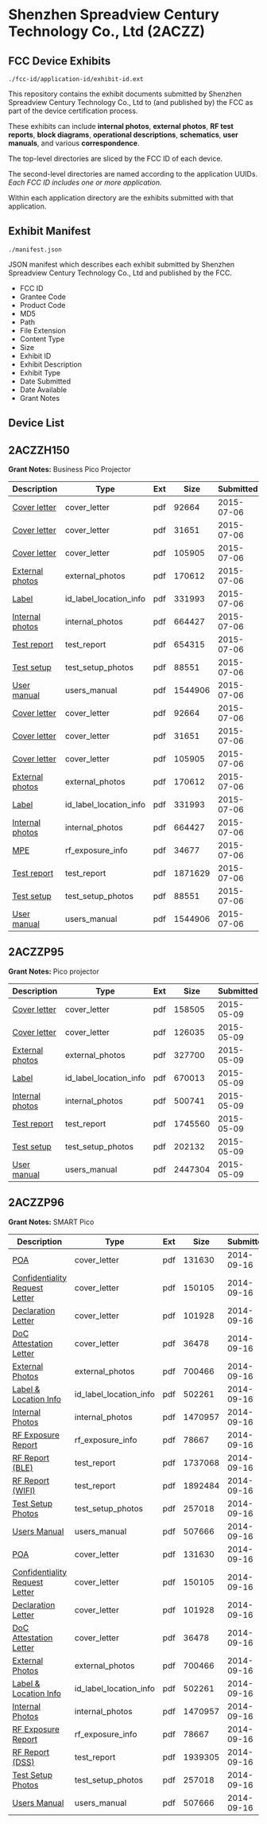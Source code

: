# Shenzhen Spreadview Century Technology Co., Ltd (2ACZZ)
## FCC Device Exhibits

```
./fcc-id/application-id/exhibit-id.ext
```

This repository contains the exhibit documents submitted by Shenzhen Spreadview Century Technology Co., Ltd to (and published by) the FCC as part of the device certification process.

These exhibits can include **internal photos**, **external photos**, **RF test reports**, **block diagrams**, **operational descriptions**, **schematics**, **user manuals**, and various **correspondence**.

The top-level directories are sliced by the FCC ID of each device.

The second-level directories are named according to the application UUIDs. *Each FCC ID includes one or more application.*

Within each application directory are the exhibits submitted with that application. 

## Exhibit Manifest

```
./manifest.json
```

JSON manifest which describes each exhibit submitted by Shenzhen Spreadview Century Technology Co., Ltd and published by the FCC.

- FCC ID
- Grantee Code
- Product Code
- MD5
- Path
- File Extension
- Content Type
- Size
- Exhibit ID
- Exhibit Description
- Exhibit Type
- Date Submitted
- Date Available
- Grant Notes

## Device List
## 2ACZZH150
**Grant Notes:** Business Pico Projector

| Description | Type | Ext | Size | Submitted | Available |
| ----------- | ---- | --- | ---- | --------- | --------- |
| [Cover letter](2ACZZH150/a4a68a7e0b791a79af8900be3bc8dbe9/2667059.pdf) | cover_letter | pdf | 92664 | 2015-07-06 | 2015-07-06 |
| [Cover letter](2ACZZH150/a4a68a7e0b791a79af8900be3bc8dbe9/2667060.pdf) | cover_letter | pdf | 31651 | 2015-07-06 | 2015-07-06 |
| [Cover letter](2ACZZH150/a4a68a7e0b791a79af8900be3bc8dbe9/2667061.pdf) | cover_letter | pdf | 105905 | 2015-07-06 | 2015-07-06 |
| [External photos](2ACZZH150/a4a68a7e0b791a79af8900be3bc8dbe9/2667062.pdf) | external_photos | pdf | 170612 | 2015-07-06 | 2015-07-06 |
| [Label](2ACZZH150/a4a68a7e0b791a79af8900be3bc8dbe9/2667063.pdf) | id_label_location_info | pdf | 331993 | 2015-07-06 | 2015-07-06 |
| [Internal photos](2ACZZH150/a4a68a7e0b791a79af8900be3bc8dbe9/2667064.pdf) | internal_photos | pdf | 664427 | 2015-07-06 | 2015-07-06 |
| [Test report](2ACZZH150/a4a68a7e0b791a79af8900be3bc8dbe9/2667081.pdf) | test_report | pdf | 654315 | 2015-07-06 | 2015-07-06 |
| [Test setup](2ACZZH150/a4a68a7e0b791a79af8900be3bc8dbe9/2667069.pdf) | test_setup_photos | pdf | 88551 | 2015-07-06 | 2015-07-06 |
| [User manual](2ACZZH150/a4a68a7e0b791a79af8900be3bc8dbe9/2667070.pdf) | users_manual | pdf | 1544906 | 2015-07-06 | 2015-07-06 |
| [Cover letter](2ACZZH150/54933e406040a4984b0afeb1e35488a3/2667059.pdf) | cover_letter | pdf | 92664 | 2015-07-06 | 2015-07-06 |
| [Cover letter](2ACZZH150/54933e406040a4984b0afeb1e35488a3/2667060.pdf) | cover_letter | pdf | 31651 | 2015-07-06 | 2015-07-06 |
| [Cover letter](2ACZZH150/54933e406040a4984b0afeb1e35488a3/2667061.pdf) | cover_letter | pdf | 105905 | 2015-07-06 | 2015-07-06 |
| [External photos](2ACZZH150/54933e406040a4984b0afeb1e35488a3/2667062.pdf) | external_photos | pdf | 170612 | 2015-07-06 | 2015-07-06 |
| [Label](2ACZZH150/54933e406040a4984b0afeb1e35488a3/2667063.pdf) | id_label_location_info | pdf | 331993 | 2015-07-06 | 2015-07-06 |
| [Internal photos](2ACZZH150/54933e406040a4984b0afeb1e35488a3/2667064.pdf) | internal_photos | pdf | 664427 | 2015-07-06 | 2015-07-06 |
| [MPE](2ACZZH150/54933e406040a4984b0afeb1e35488a3/2667066.pdf) | rf_exposure_info | pdf | 34677 | 2015-07-06 | 2015-07-06 |
| [Test report](2ACZZH150/54933e406040a4984b0afeb1e35488a3/2667068.pdf) | test_report | pdf | 1871629 | 2015-07-06 | 2015-07-06 |
| [Test setup](2ACZZH150/54933e406040a4984b0afeb1e35488a3/2667069.pdf) | test_setup_photos | pdf | 88551 | 2015-07-06 | 2015-07-06 |
| [User manual](2ACZZH150/54933e406040a4984b0afeb1e35488a3/2667070.pdf) | users_manual | pdf | 1544906 | 2015-07-06 | 2015-07-06 |
## 2ACZZP95
**Grant Notes:** Pico projector

| Description | Type | Ext | Size | Submitted | Available |
| ----------- | ---- | --- | ---- | --------- | --------- |
| [Cover letter](2ACZZP95/2385f7cef95a7289144b5509cfbcbeb5/2608529.pdf) | cover_letter | pdf | 158505 | 2015-05-09 | 2015-05-09 |
| [Cover letter](2ACZZP95/2385f7cef95a7289144b5509cfbcbeb5/2608530.pdf) | cover_letter | pdf | 126035 | 2015-05-09 | 2015-05-09 |
| [External photos](2ACZZP95/2385f7cef95a7289144b5509cfbcbeb5/2608531.pdf) | external_photos | pdf | 327700 | 2015-05-09 | 2015-05-09 |
| [Label](2ACZZP95/2385f7cef95a7289144b5509cfbcbeb5/2608532.pdf) | id_label_location_info | pdf | 670013 | 2015-05-09 | 2015-05-09 |
| [Internal photos](2ACZZP95/2385f7cef95a7289144b5509cfbcbeb5/2608533.pdf) | internal_photos | pdf | 500741 | 2015-05-09 | 2015-05-09 |
| [Test report](2ACZZP95/2385f7cef95a7289144b5509cfbcbeb5/2608536.pdf) | test_report | pdf | 1745560 | 2015-05-09 | 2015-05-09 |
| [Test setup](2ACZZP95/2385f7cef95a7289144b5509cfbcbeb5/2608537.pdf) | test_setup_photos | pdf | 202132 | 2015-05-09 | 2015-05-09 |
| [User manual](2ACZZP95/2385f7cef95a7289144b5509cfbcbeb5/2608538.pdf) | users_manual | pdf | 2447304 | 2015-05-09 | 2015-05-09 |
## 2ACZZP96
**Grant Notes:** SMART Pico

| Description | Type | Ext | Size | Submitted | Available |
| ----------- | ---- | --- | ---- | --------- | --------- |
| [POA](2ACZZP96/ab4e14394292ab693af96607371ad5aa/2389500.pdf) | cover_letter | pdf | 131630 | 2014-09-16 | 2014-09-25 |
| [Confidentiality Request Letter](2ACZZP96/ab4e14394292ab693af96607371ad5aa/2389501.pdf) | cover_letter | pdf | 150105 | 2014-09-16 | 2014-09-25 |
| [Declaration Letter](2ACZZP96/ab4e14394292ab693af96607371ad5aa/2389502.pdf) | cover_letter | pdf | 101928 | 2014-09-16 | 2014-09-25 |
| [DoC Attestation Letter](2ACZZP96/ab4e14394292ab693af96607371ad5aa/2389503.pdf) | cover_letter | pdf | 36478 | 2014-09-16 | 2014-09-25 |
| [External Photos](2ACZZP96/ab4e14394292ab693af96607371ad5aa/2389510.pdf) | external_photos | pdf | 700466 | 2014-09-16 | 2014-09-25 |
| [Label & Location Info](2ACZZP96/ab4e14394292ab693af96607371ad5aa/2389512.pdf) | id_label_location_info | pdf | 502261 | 2014-09-16 | 2014-09-25 |
| [Internal Photos](2ACZZP96/ab4e14394292ab693af96607371ad5aa/2389511.pdf) | internal_photos | pdf | 1470957 | 2014-09-16 | 2014-09-25 |
| [RF Exposure Report](2ACZZP96/ab4e14394292ab693af96607371ad5aa/2389507.pdf) | rf_exposure_info | pdf | 78667 | 2014-09-16 | 2014-09-25 |
| [RF Report (BLE)](2ACZZP96/ab4e14394292ab693af96607371ad5aa/2389523.pdf) | test_report | pdf | 1737068 | 2014-09-16 | 2014-09-25 |
| [RF Report (WIFI)](2ACZZP96/ab4e14394292ab693af96607371ad5aa/2389524.pdf) | test_report | pdf | 1892484 | 2014-09-16 | 2014-09-25 |
| [Test Setup Photos](2ACZZP96/ab4e14394292ab693af96607371ad5aa/2389508.pdf) | test_setup_photos | pdf | 257018 | 2014-09-16 | 2014-09-25 |
| [Users Manual](2ACZZP96/ab4e14394292ab693af96607371ad5aa/2389513.pdf) | users_manual | pdf | 507666 | 2014-09-16 | 2014-09-25 |
| [POA](2ACZZP96/176f1bd52a6a3db04408844568d5da34/2389500.pdf) | cover_letter | pdf | 131630 | 2014-09-16 | 2014-09-16 |
| [Confidentiality Request Letter](2ACZZP96/176f1bd52a6a3db04408844568d5da34/2389501.pdf) | cover_letter | pdf | 150105 | 2014-09-16 | 2014-09-16 |
| [Declaration Letter](2ACZZP96/176f1bd52a6a3db04408844568d5da34/2389502.pdf) | cover_letter | pdf | 101928 | 2014-09-16 | 2014-09-16 |
| [DoC Attestation Letter](2ACZZP96/176f1bd52a6a3db04408844568d5da34/2389503.pdf) | cover_letter | pdf | 36478 | 2014-09-16 | 2014-09-16 |
| [External Photos](2ACZZP96/176f1bd52a6a3db04408844568d5da34/2389510.pdf) | external_photos | pdf | 700466 | 2014-09-16 | 2014-09-16 |
| [Label & Location Info](2ACZZP96/176f1bd52a6a3db04408844568d5da34/2389512.pdf) | id_label_location_info | pdf | 502261 | 2014-09-16 | 2014-09-16 |
| [Internal Photos](2ACZZP96/176f1bd52a6a3db04408844568d5da34/2389511.pdf) | internal_photos | pdf | 1470957 | 2014-09-16 | 2014-09-16 |
| [RF Exposure Report](2ACZZP96/176f1bd52a6a3db04408844568d5da34/2389507.pdf) | rf_exposure_info | pdf | 78667 | 2014-09-16 | 2014-09-16 |
| [RF Report (DSS)](2ACZZP96/176f1bd52a6a3db04408844568d5da34/2389509.pdf) | test_report | pdf | 1939305 | 2014-09-16 | 2014-09-16 |
| [Test Setup Photos](2ACZZP96/176f1bd52a6a3db04408844568d5da34/2389508.pdf) | test_setup_photos | pdf | 257018 | 2014-09-16 | 2014-09-16 |
| [Users Manual](2ACZZP96/176f1bd52a6a3db04408844568d5da34/2389513.pdf) | users_manual | pdf | 507666 | 2014-09-16 | 2014-09-16 |
